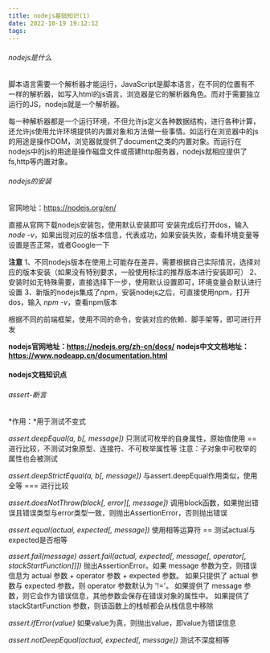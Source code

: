 ```yaml
---
title: nodejs基础知识(1)
date: 2022-10-19 19:12:12
tags:
---
```


###### nodejs是什么
脚本语言需要一个解析器才能运行，JavaScript是脚本语言，在不同的位置有不一样的解析器，如写入html的js语言，浏览器是它的解析器角色。而对于需要独立运行的JS，nodejs就是一个解析器。

每一种解析器都是一个运行环境，不但允许js定义各种数据结构，进行各种计算，还允许js使用允许环境提供的内置对象和方法做一些事情。如运行在浏览器中的js的用途是操作DOM，浏览器就提供了document之类的内置对象。而运行在nodejs中的js的用途是操作磁盘文件或搭建http服务器，nodejs就相应提供了fs,http等内置对象。

###### nodejs的安装
官网地址：https://nodejs.org/en/

直接从官网下载nodejs安装包，使用默认安装即可
安装完成后打开dos，输入 *node -v*，如果出现对应的版本信息，代表成功，如果安装失败，查看环境变量等设置是否正常，或者Google一下

**注意**
1、不同nodejs版本在使用上可能存在差异，需要根据自己实际情况，选择对应的版本安装（如果没有特别要求，一般使用标注的推荐版本进行安装即可）
2、安装时如无特殊需要，直接选择下一步，使用默认设置即可，环境变量会默认进行设置
3、新版的nodejs集成了npm，安装nodejs之后，可直接使用npm，打开dos，输入 *npm -v*，查看npm版本

根据不同的前端框架，使用不同的命令，安装对应的依赖、脚手架等，即可进行开发

**nodejs官网地址：https://nodejs.org/zh-cn/docs/**
**nodejs中文文档地址：https://www.nodeapp.cn/documentation.html**

#### nodejs文档知识点

###### assert-断言
*作用：*用于测试不变式

*assert.deepEqual(a, b[, message])*
只测试可枚举的自身属性，原始值使用 == 进行比较，不测试对象原型、连接符、不可枚举属性等
注意：子对象中可枚举的属性也会被测试

*assert.deepStrictEqual(a, b[, message])*
与assert.deepEqual作用类似，使用全等 === 进行比较

*assert.doesNotThrow(block[, error][, message])*
调用block函数，如果抛出错误且错误类型与error类型一致，则抛出AssertionError，否则抛出错误

*assert.equal(actual, expected[, message])*
使用相等运算符 == 测试actual与expected是否相等

*assert.fail(message)*
*assert.fail(actual, expected[, message[, operator[, stackStartFunction]]])*
抛出AssertionError。如果 message 参数为空，则错误信息为 actual 参数 + operator 参数 + expected 参数。 如果只提供了 actual 参数与 expected 参数，则 operator 参数默认为 '!='。 如果提供了 message 参数，则它会作为错误信息，其他参数会保存在错误对象的属性中。 如果提供了 stackStartFunction 参数，则该函数上的栈帧都会从栈信息中移除

*assert.ifError(value)*
如果value为真，则抛出value，即value为错误信息

*assert.notDeepEqual(actual, expected[, message])*
测试不深度相等